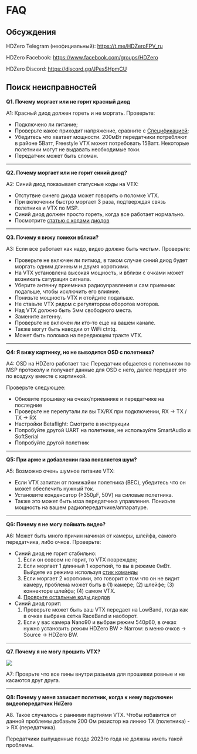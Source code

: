 # FAQ

## Обсуждения

HDZero Telegram (неофициальный): https://t.me/HDZeroFPV_ru

HDZero Facebook: https://www.facebook.com/groups/HDZero

HDZero Discord: https://discord.gg/JPesSHpmCU

##  Поиск неисправностей

**Q1. Почему моргает или не горит красный диод**

A1: Красный диод должен гореть и не моргать. Проверьте:

- Подключено ли питание;
- Проверьте какое приходит напряжение, сравните с [Спецификацией](vtx-summary.md);
- Убедитесь что хватает мощности. 200мВт передатчики потребляют в районе 5Ватт, Freestyle VTX может потребовать 15Ватт. Некоторые полетники могут не выдавать необходимые токи.
- Передатчик может быть сломан.

---

**Q2. Почему моргает или не горит синий диод?**

A2:  Синий диод показывает статусные коды на VTX:

- Отстутвие синего диода может говорить о поломке VTX.
- При включении быстро моргает 3 раза, подтверждая связь полетника и VTX по MSP.
- Синий диод должен просто гореть, когда все работает нормально.
- Посмотрите [статью с кодами диодов](vtx-led.md#blue-led-pattern)

---

**Q3. Почему я вижу помехи вблизи?**

A3: Если все работает как надо, видео должно быть чистым. Проверьте:

- Проверьте не включен ли питмод, в таком случае синий диод будет моргать одним длинным и двумя короткими.
- На VTX установлена высокая мощность, и вблизи с очками может возникать сатурация сигнала.
- Уберите антенну приемника радиоуправления и сам приемник подальше, чтобы исключить его влияние.
- Понизьте мощность VTX и отойдите подальше.
- Не ставьте VTX рядом с регулятором оборотов моторов.
- Над VTX должно быть 5мм свободного места.
- Замените антенну.
- Проверьте не включен ли кто-то еще на вашем канале.
- Также могут быть наводки от WiFi ctntq.
- Может быть поломка на передающем тракте VTX.

---

**Q4: Я вижу картинку, но не выводится OSD с полетника?**

A4: OSD на HDZero работает так: Передатчик общается с полетником по MSP протоколу и получает данные для OSD с него, далее передает это по воздуху вместе с картинкой.

Проверьте следующее:

- Обновите прошивку на очках/приемнике и передатчике на последние
- Проверьте не перепутали ли вы TX/RX при подключении, RX -> TX / TX -> RX
- Настройки Betaflight:  Смотрите в инструкции
- Попробуйте другой UART на полетнике, не используйте SmartAudio и SoftSerial
- Попробуйте другой полетник

---

**Q5: При арме и добавлении газа появляется шум?**

A5: Возможно очень шумное питание VTX:

- Если VTX запитан от понижайки полетника (BEC), убедитесь что он может обеспечить нужный ток.
- Установите конденсатор (≥350µF, 50V) на силовые полетника.
- Также это может быть изза передатчика управления. Понизьте мощность на вашем радиопередатчике/аппаратуре.

---

**Q6: Почему я не могу поймать видео?**

A6: Может быть много причин начиная от камеры, шлейфа, самого передатчика, либо очков. Проверьте:

- Синий диод не горит стабильно:
  1. Если он совсем не горит, то VTX поврежден;
  2. Если моргает 1 длинный 1 короткий, то вы в режиме 0мВт. Выйдете из режима используя [стик команды](vtx-general.md#stick-command-gestures)
  3. Если моргает 2 короткими, это говорит о том что он не видит камеру, проблема может быть в  (1) камере; (2) шлейфе; (3) коннекторе шлейфа; (4) самом VTX.
  4. [Проврьте остальные коды диодов](vtx-led.md#blue-led-pattern)
- Синий диод горит:
  1. Проверьте может быть ваш VTX передает на LowBand, тогда как в очках выбрана сетка RaceBand и наоборот.
  2. Если у вас камера Nano90 и выбран режим 540p60, в очках нужно установить режим HDZero BW > Narrow: в меню очков → Source → HDZero BW.

---

**Q7. Почему я не могу прошить VTX?**

<img src="/media/image28.png" id="image25">

A7: Проврьте что все пины внутри разьема для прошивки ровные и не касаются друг друга.

---

**Q8: Почему у меня зависает полетник, когда к нему подключен видеопередатчик HdZero**

A8. Такое случалось с ранними партиями VTX. Чтобы избавится от данной проблемы добавьте 200 Ом резистор на линию TX (полетника) -> RX (передатчика).

Передатчики выпущенные позде 2023го года не должны иметь такой проблемы.